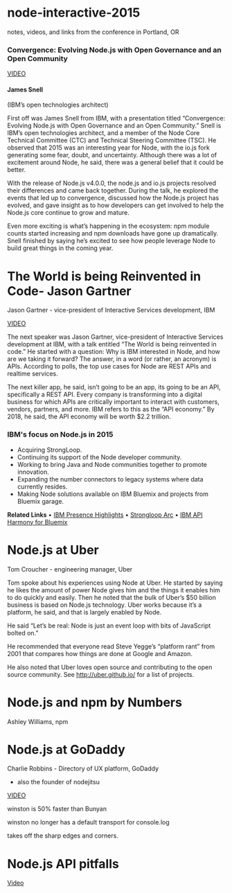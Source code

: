 # node-interactive-2015
notes, videos, and links from the conference in Portland, OR


### Convergence: Evolving Node.js with Open Governance and an Open Community
[VIDEO](https://youtu.be/O28Knn00qYo)

#### James Snell
(IBM’s open technologies architect)

First off was James Snell from IBM, with a presentation titled “Convergence: Evolving Node.js with Open Governance and an Open Community.” Snell is IBM’s open technologies architect, and a member of the Node Core Technical Committee (CTC) and Technical Steering Committee (TSC). He observed that 2015 was an interesting year for Node, with the io.js fork generating some fear, doubt, and uncertainty.  Although there was a lot of excitement around Node, he said, there was a general belief that it could be better.

With the release of Node.js v4.0.0, the node.js and io.js projects resolved their differences and came back together. During the talk, he explored the events that led up to convergence, discussed how the Node.js project has evolved, and gave insight as to how developers can get involved to help the Node.js core continue to grow and mature.

Even more exciting is what’s happening in the ecosystem: npm module counts started increasing and npm downloads have gone up dramatically. Snell finished by saying he’s excited to see how people leverage Node to build great things in the coming year.

# The World is being Reinvented in Code- Jason Gartner
Jason Gartner - vice-president of Interactive Services development, IBM

[VIDEO](https://youtu.be/iiLCWMoI6D0)

The next speaker was Jason Gartner, vice-president of Interactive Services development at IBM, with a talk entitled “The World is being reinvented in code.” He started with a question: Why is IBM interested in Node, and how are we taking it forward? The answer, in a word (or rather, an acronym) is APIs. According to polls, the top use cases for Node are REST APIs and realtime services.

The next killer app, he said, isn’t going to be an app, its going to be an API, specifically a REST API. Every company is transforming into a digital business for which APIs are critically important to interact with customers, vendors, partners, and more. IBM refers to this as the “API economy.” By 2018, he said, the API economy will be worth $2.2 trillion.

### IBM's focus on Node.js in 2015
- Acquiring StrongLoop.
- Continuing its support of the Node developer community.
- Working to bring Java and Node communities together to promote innovation.
- Expanding the number connectors to legacy systems where data currently resides.
- Making Node solutions available on IBM Bluemix and projects from Bluemix garage.

**Related Links**
    • [IBM Presence Highlights](http://www-03.ibm.com/software/products/en/ibm-presence-insights)
    • [Strongloop Arc](https://strongloop.com/node-js/arc/)
    • [IBM API Harmony for Bluemix](https://developer.ibm.com/bluemix/2015/07/01/api-harmony/)

# Node.js at Uber
Tom Croucher - engineering manager, Uber

Tom spoke about his experiences using Node at Uber. He started by saying he likes the amount of power Node gives him and the things it enables him to do quickly and easily. Then he noted that the bulk of Uber’s $50 billion business is based on Node.js technology. Uber works because it’s a platform, he said, and that is largely enabled by Node.

He said “Let’s be real: Node is just an event loop with bits of JavaScript bolted on.”

He recommended that everyone read Steve Yegge’s “platform rant” from 2001 that compares how things are done at Google and Amazon.

He also noted that Uber loves open source and contributing to the open source community. See http://uber.github.io/ for a list of projects.

# Node.js and npm by Numbers
Ashley Williams, npm











# Node.js at GoDaddy
Charlie Robbins - Directory of UX platform, GoDaddy
* also the founder of nodejitsu

[VIDEO](https://youtu.be/MtpGVP-Qs-k)

winston is 50% faster than Bunyan

winston no longer has a default transport for console.log

takes off the sharp edges and corners.



# Node.js API pitfalls
[Video](https://youtu.be/jJaIwea8r2A)




